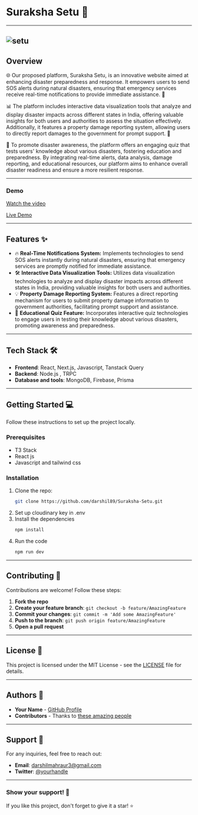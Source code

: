 # **Suraksha Setu** 🚀

---
![setu](https://i.giphy.com/media/v1.Y2lkPTc5MGI3NjExOGsweTNjNGoxbWY0angwZGx2MTM1OHo4eDU2dWg5NTVycGljc2d5NCZlcD12MV9pbnRlcm5hbF9naWZfYnlfaWQmY3Q9Zw/U7bo3ZBR8lcKSmGdlT/giphy.gif)
---

## **Overview**

🌐 Our proposed platform, Suraksha Setu, is an innovative website aimed at enhancing disaster preparedness and response. It empowers users to send SOS alerts during natural disasters, ensuring that emergency services receive real-time notifications to provide immediate assistance. 📡

📊 The platform includes interactive data visualization tools that analyze and display disaster impacts across different states in India, offering valuable insights for both users and authorities to assess the situation effectively. Additionally, it features a property damage reporting system, allowing users to directly report damages to the government for prompt support. 📝

🧠 To promote disaster awareness, the platform offers an engaging quiz that tests users' knowledge about various disasters, fostering education and preparedness. By integrating real-time alerts, data analysis, damage reporting, and educational resources, our platform aims to enhance overall disaster readiness and ensure a more resilient response.


---

### **Demo**

[Watch the video](https://res.cloudinary.com/dmvelqjem/video/upload/v1694078440/96d0c74e823200084644abe4e48c0051.mp4)

[Live Demo](https://suraksha-setuu.vercel.app/)

---

## **Features** ✨

- 🔥 **Real-Time Notifications System:** Implements technologies to send SOS alerts instantly during natural disasters, ensuring that emergency services are promptly notified for immediate assistance.
- 🛠️ **Interactive Data Visualization Tools:** Utilizes data visualization technologies to analyze and display disaster impacts across different states in India, providing valuable insights for both users and authorities.
- 💡 **Property Damage Reporting System:** Features a direct reporting mechanism for users to submit property damage information to government authorities, facilitating prompt support and assistance.
- 🚀 **Educational Quiz Feature:** Incorporates interactive quiz technologies to engage users in testing their knowledge about various disasters, promoting awareness and preparedness.

---

## **Tech Stack** 🛠️

- **Frontend**: React, Next.js, Javascript, Tanstack Query
- **Backend**: Node.js , TRPC
- **Database and tools**: MongoDB, Firebase, Prisma

---

## **Getting Started** 💻

Follow these instructions to set up the project locally.

### **Prerequisites**

- T3 Stack
- React js
- Javascript and tailwind css

### **Installation**

1. Clone the repo:
   ```bash
   git clone https://github.com/darshil89/Suraksha-Setu.git
   ```
2. Set up cloudinary key in .env
3. Install the dependencies
    ```bash
   npm install
   ```
4. Run the code
    ```bash
   npm run dev
   ```

---

## **Contributing** 🤝

Contributions are welcome! Follow these steps:

1. **Fork the repo**
2. **Create your feature branch**: `git checkout -b feature/AmazingFeature`
3. **Commit your changes**: `git commit -m 'Add some AmazingFeature'`
4. **Push to the branch**: `git push origin feature/AmazingFeature`
5. **Open a pull request**

---

## **License** 📝

This project is licensed under the MIT License - see the [LICENSE](LICENSE) file for details.

---

## **Authors** 👥

- **Your Name** - [GitHub Profile](https://github.com/darshil89)
- **Contributors** - Thanks to [these amazing people](https://github.com/darshil89/Suraksha-Setu/contributors)

---

## **Support** 💬

For any inquiries, feel free to reach out:

- **Email**: darshilmahraur3@gmail.com
- **Twitter**: [@yourhandle](https://x.com/DMahraur?t=vJsxXpuPpqOON9kH4Tr8jw&s=09)

---

### **Show your support!** 🌟

If you like this project, don't forget to give it a star! ⭐

